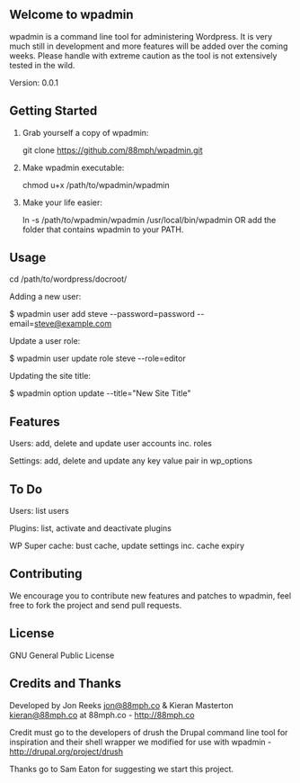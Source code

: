 Welcome to wpadmin
------------------

wpadmin is a command line tool for administering Wordpress. It is very much still in development and more features will be added over the coming weeks. Please handle with extreme caution as the tool is not extensively tested in the wild. 

Version: 0.0.1

Getting Started
---------------

1. Grab yourself a copy of wpadmin:

    git clone https://github.com/88mph/wpadmin.git

2. Make wpadmin executable:

    chmod u+x /path/to/wpadmin/wpadmin

3. Make your life easier:

    ln -s /path/to/wpadmin/wpadmin /usr/local/bin/wpadmin OR add the folder that contains wpadmin to your PATH.
   
   
Usage
-----

cd /path/to/wordpress/docroot/

Adding a new user:

$ wpadmin user add steve --password=password --email=steve@example.com

Update a user role:

$ wpadmin user update role steve --role=editor

Updating the site title:

$ wpadmin option update --title="New Site Title"

Features
--------

Users: add, delete and update user accounts inc. roles

Settings: add, delete and update any key value pair in wp_options

To Do
------

Users: list users

Plugins: list, activate and deactivate plugins

WP Super cache: bust cache, update settings inc. cache expiry


Contributing
------------

We encourage you to contribute new features and patches to wpadmin, feel free to fork the project and send pull requests.

License
-------

GNU General Public License

Credits and Thanks
------------------

Developed by Jon Reeks <jon@88mph.co> & Kieran Masterton <kieran@88mph.co> at 88mph.co - <http://88mph.co>

Credit must go to the developers of drush the Drupal command line tool for inspiration and their shell wrapper we modified for use with wpadmin - <http://drupal.org/project/drush>

Thanks go to Sam Eaton for suggesting we start this project. 